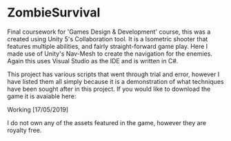# ZombieSurvival
Final coursework for 'Games Design &amp; Development' course, this was a created using Unity 5's Collaboration tool. It is a Isometric shooter that features multiple abilities, and fairly straight-forward game play. Here I made use of Unity's Nav-Mesh to create the navigation for the enemies. Again this uses Visual Studio as the IDE and is written in C#.

This project has various scripts that went through trial and error, however I have listed them all simply because it is a demonstration of what techniques have been sought after in this project. If you would like to download the game it is avaiable here: 

Working [17/05/2019]

I do not own any of the assets featured in the game, however they are royalty free.
